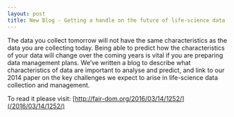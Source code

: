 ```yaml
---
layout: post
title: New Blog - Getting a handle on the future of life-science data
---
```


The data you collect tomorrow will not have the same characteristics as the data you are collecting today. Being able to predict how the characteristics of your data will change over the coming years is vital if you are preparing data management plans. We’ve written a blog to describe what characteristics of data are important to analyse and predict, and link to our 2014 paper on the key challenges we expect to arise in life-science data collection and management.
 
 To read it please visit:
 [http://fair-dom.org/2016/03/14/1252/](/2016/03/14/1252/)